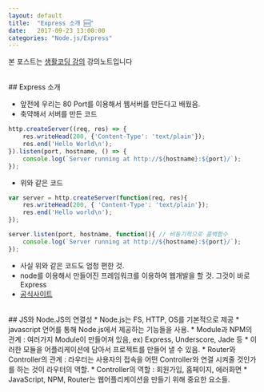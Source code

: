 ```yaml
---
layout: default
title:  "Express 소개 🆕"
date:   2017-09-23 13:00:00
categories: "Node.js/Express"
---
```


본 포스트는 [생활코딩 강의](https://www.inflearn.com/course/nodejs-강좌-생활코딩) 강의노트입니다


<br>
## Express 소개

* 앞전에 우리는 80 Port를 이용해서 웹서버를 만든다고 배웠음.
* 축약해서 서버를 만든 코드

```javascript
http.createServer((req, res) => {
    res.writeHead(200, {'Content-Type': 'text/plain'});
    res.end('Hello World\n');
}).listen(port, hostname, () => {
    console.log(`Server running at http://${hostname}:${port}/`);
});
```

* 위와 같은 코드

```javascript
var server = http.createServer(function(req, res){
    res.writeHead(200, { 'Content-Type': 'text/plain'});
    res.end('Hello world\n');
});

server.listen(port, hostname, function(){ // 비동기적으로 콜백함수
    console.log(`Server running at http://${hostname}:${port}/`);
});
```

* 사실 위와 같은 코드도 엄청 편한 것.
* node를 이용해서 만들어진 프레임워크를 이용하여 웹개발을 할 것. 그것이 바로 Express
* [공식사이트](http://expressjs.com/ko/)


<br>
## JS와 Node.JS의 연결성
* Node.js는 FS, HTTP, OS를 기본적으로 제공
* javascript 언어를 통해 Node.js에서 제공하는 기능들을 사용.
* Module과 NPM의 관계 : 여러가지 Module이 만들어져 있음, ex) Express, Underscore, Jade 등
* 이러한 모듈을 어플리케이션에 담아서 프로젝트를 만들어 낼 수 있음.
* Router와 Controller의 관계 : 라우터는 사용자의 접속을 어떤 Controller와 연결 시켜줄 것인가를 하는 것이 라우터의 역할.
* Controller의 역할 : 회원가입, 홈페이지, 에러화면
* JavaScript, NPM, Router는 웹어플리케이션을 만들기 위해 중요한 요소들.